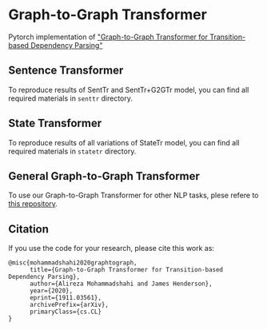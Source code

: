 # Graph-to-Graph Transformer
Pytorch implementation of ["Graph-to-Graph Transformer for Transition-based Dependency Parsing"](https://arxiv.org/abs/1911.03561)

## Sentence Transformer

To reproduce results of SentTr and SentTr+G2GTr model, you can find all required materials in `senttr` directory.

## State Transformer

To reproduce results of all variations of StateTr model, you can find all required materials in `statetr` directory.

## General Graph-to-Graph Transformer

To use our Graph-to-Graph Transformer for other NLP tasks, plese refere to [this repository](https://github.com/idiap/g2g-transformer).  

## Citation

If you use the code for your research, please cite this work as:

```
@misc{mohammadshahi2020graphtograph,
      title={Graph-to-Graph Transformer for Transition-based Dependency Parsing}, 
      author={Alireza Mohammadshahi and James Henderson},
      year={2020},
      eprint={1911.03561},
      archivePrefix={arXiv},
      primaryClass={cs.CL}
}
```
